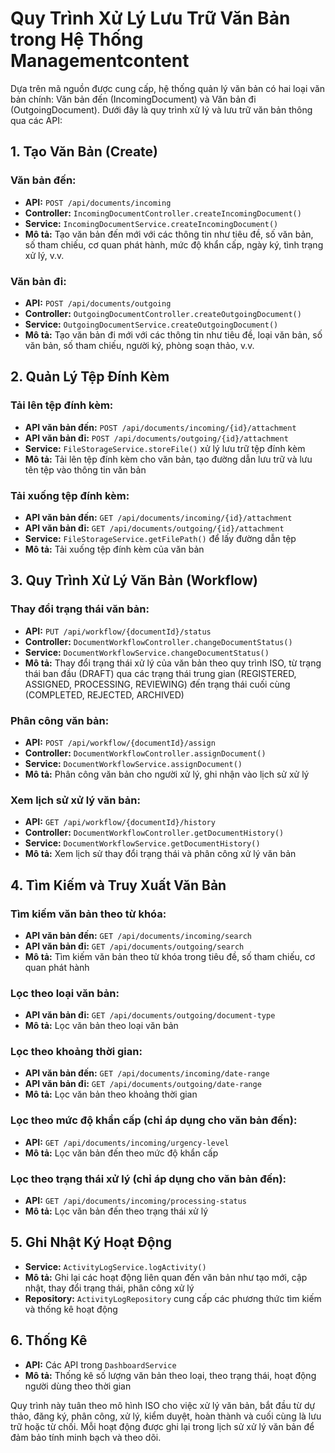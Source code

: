 # Quy Trình Xử Lý Lưu Trữ Văn Bản trong Hệ Thống Managementcontent

Dựa trên mã nguồn được cung cấp, hệ thống quản lý văn bản có hai loại văn bản chính: Văn bản đến (IncomingDocument) và Văn bản đi (OutgoingDocument). Dưới đây là quy trình xử lý và lưu trữ văn bản thông qua các API:

## 1. Tạo Văn Bản (Create)

### Văn bản đến:
- **API:** `POST /api/documents/incoming`
- **Controller:** `IncomingDocumentController.createIncomingDocument()`
- **Service:** `IncomingDocumentService.createIncomingDocument()`
- **Mô tả:** Tạo văn bản đến mới với các thông tin như tiêu đề, số văn bản, số tham chiếu, cơ quan phát hành, mức độ khẩn cấp, ngày ký, tình trạng xử lý, v.v.

### Văn bản đi:
- **API:** `POST /api/documents/outgoing`
- **Controller:** `OutgoingDocumentController.createOutgoingDocument()`
- **Service:** `OutgoingDocumentService.createOutgoingDocument()`
- **Mô tả:** Tạo văn bản đi mới với các thông tin như tiêu đề, loại văn bản, số văn bản, số tham chiếu, người ký, phòng soạn thảo, v.v.

## 2. Quản Lý Tệp Đính Kèm

### Tải lên tệp đính kèm:
- **API văn bản đến:** `POST /api/documents/incoming/{id}/attachment`
- **API văn bản đi:** `POST /api/documents/outgoing/{id}/attachment`
- **Service:** `FileStorageService.storeFile()` xử lý lưu trữ tệp đính kèm
- **Mô tả:** Tải lên tệp đính kèm cho văn bản, tạo đường dẫn lưu trữ và lưu tên tệp vào thông tin văn bản

### Tải xuống tệp đính kèm:
- **API văn bản đến:** `GET /api/documents/incoming/{id}/attachment`
- **API văn bản đi:** `GET /api/documents/outgoing/{id}/attachment`
- **Service:** `FileStorageService.getFilePath()` để lấy đường dẫn tệp
- **Mô tả:** Tải xuống tệp đính kèm của văn bản

## 3. Quy Trình Xử Lý Văn Bản (Workflow)

### Thay đổi trạng thái văn bản:
- **API:** `PUT /api/workflow/{documentId}/status`
- **Controller:** `DocumentWorkflowController.changeDocumentStatus()`
- **Service:** `DocumentWorkflowService.changeDocumentStatus()`
- **Mô tả:** Thay đổi trạng thái xử lý của văn bản theo quy trình ISO, từ trạng thái ban đầu (DRAFT) qua các trạng thái trung gian (REGISTERED, ASSIGNED, PROCESSING, REVIEWING) đến trạng thái cuối cùng (COMPLETED, REJECTED, ARCHIVED)

### Phân công văn bản:
- **API:** `POST /api/workflow/{documentId}/assign`
- **Controller:** `DocumentWorkflowController.assignDocument()`
- **Service:** `DocumentWorkflowService.assignDocument()`
- **Mô tả:** Phân công văn bản cho người xử lý, ghi nhận vào lịch sử xử lý

### Xem lịch sử xử lý văn bản:
- **API:** `GET /api/workflow/{documentId}/history`
- **Controller:** `DocumentWorkflowController.getDocumentHistory()`
- **Service:** `DocumentWorkflowService.getDocumentHistory()`
- **Mô tả:** Xem lịch sử thay đổi trạng thái và phân công xử lý văn bản

## 4. Tìm Kiếm và Truy Xuất Văn Bản

### Tìm kiếm văn bản theo từ khóa:
- **API văn bản đến:** `GET /api/documents/incoming/search`
- **API văn bản đi:** `GET /api/documents/outgoing/search`
- **Mô tả:** Tìm kiếm văn bản theo từ khóa trong tiêu đề, số tham chiếu, cơ quan phát hành

### Lọc theo loại văn bản:
- **API văn bản đi:** `GET /api/documents/outgoing/document-type`
- **Mô tả:** Lọc văn bản theo loại văn bản

### Lọc theo khoảng thời gian:
- **API văn bản đến:** `GET /api/documents/incoming/date-range`
- **API văn bản đi:** `GET /api/documents/outgoing/date-range`
- **Mô tả:** Lọc văn bản theo khoảng thời gian

### Lọc theo mức độ khẩn cấp (chỉ áp dụng cho văn bản đến):
- **API:** `GET /api/documents/incoming/urgency-level`
- **Mô tả:** Lọc văn bản đến theo mức độ khẩn cấp

### Lọc theo trạng thái xử lý (chỉ áp dụng cho văn bản đến):
- **API:** `GET /api/documents/incoming/processing-status`
- **Mô tả:** Lọc văn bản đến theo trạng thái xử lý

## 5. Ghi Nhật Ký Hoạt Động

- **Service:** `ActivityLogService.logActivity()`
- **Mô tả:** Ghi lại các hoạt động liên quan đến văn bản như tạo mới, cập nhật, thay đổi trạng thái, phân công xử lý
- **Repository:** `ActivityLogRepository` cung cấp các phương thức tìm kiếm và thống kê hoạt động

## 6. Thống Kê

- **API:** Các API trong `DashboardService` 
- **Mô tả:** Thống kê số lượng văn bản theo loại, theo trạng thái, hoạt động người dùng theo thời gian

Quy trình này tuân theo mô hình ISO cho việc xử lý văn bản, bắt đầu từ dự thảo, đăng ký, phân công, xử lý, kiểm duyệt, hoàn thành và cuối cùng là lưu trữ hoặc từ chối. Mỗi hoạt động được ghi lại trong lịch sử xử lý văn bản để đảm bảo tính minh bạch và theo dõi.